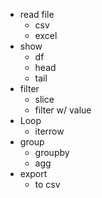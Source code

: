 - read file
  - csv
  - excel
- show
  - df
  - head
  - tail
- filter
  - slice
  - filter w/ value
- Loop
  - iterrow
- group
  - groupby 
  - agg
- export
  - to csv